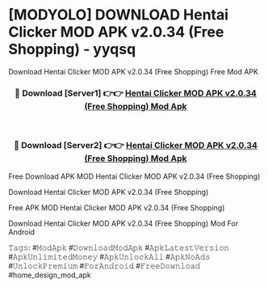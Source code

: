 # [MODYOLO] DOWNLOAD Hentai Clicker MOD APK v2.0.34 (Free Shopping) - yyqsq
Download Hentai Clicker MOD APK v2.0.34 (Free Shopping) Free Mod APK

<div align="center">
<h3>🔴 Download [Server1] 👉👉 <a href="https://apk-comot.site?title=Hentai_Clicker_MOD_APK_v2.0.34_(Free_Shopping)">Hentai Clicker MOD APK v2.0.34 (Free Shopping) Mod Apk</a></h3><br>

<h3>🔴 Download [Server2] 👉👉 <a href="https://apk-comot.site?title=Hentai_Clicker_MOD_APK_v2.0.34_(Free_Shopping)">Hentai Clicker MOD APK v2.0.34 (Free Shopping) Mod Apk</a></h3>
</div>


Free Download APK MOD Hentai Clicker MOD APK v2.0.34 (Free Shopping)

Download Hentai Clicker MOD APK v2.0.34 (Free Shopping) 

Free APK MOD Hentai Clicker MOD APK v2.0.34 (Free Shopping) 

Download Hentai Clicker MOD APK v2.0.34 (Free Shopping) Mod For Android

𝚃𝚊𝚐𝚜: #𝙼𝚘𝚍𝙰𝚙𝚔 #𝙳𝚘𝚠𝚗𝚕𝚘𝚊𝚍𝙼𝚘𝚍𝙰𝚙𝚔 #𝙰𝚙𝚔𝙻𝚊𝚝𝚎𝚜𝚝𝚅𝚎𝚛𝚜𝚒𝚘𝚗 #𝙰𝚙𝚔𝚄𝚗𝚕𝚒𝚖𝚒𝚝𝚎𝚍𝙼𝚘𝚗𝚎𝚢 #𝙰𝚙𝚔𝚄𝚗𝚕𝚘𝚌𝚔𝙰𝚕𝚕 #𝙰𝚙𝚔𝙽𝚘𝙰𝚍𝚜 #𝚄𝚗𝚕𝚘𝚌𝚔𝙿𝚛𝚎𝚖𝚒𝚞𝚖 #𝙵𝚘𝚛𝙰𝚗𝚍𝚛𝚘𝚒𝚍 #𝙵𝚛𝚎𝚎𝙳𝚘𝚠𝚗𝚕𝚘𝚊𝚍 #home_design_mod_apk